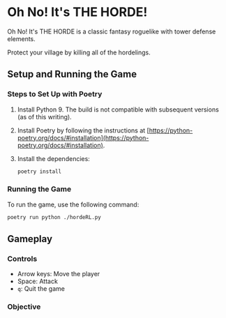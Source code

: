 # Oh No! It's THE HORDE!

Oh No! It's THE HORDE is a classic fantasy roguelike with tower defense elements.

Protect your village by killing all of the hordelings.

## Setup and Running the Game

### Steps to Set Up with Poetry

1. Install Python 9. The build is not compatible with subsequent versions (as of this writing).
2. Install Poetry by following the instructions at [https://python-poetry.org/docs/#installation](https://python-poetry.org/docs/#installation).
3. Install the dependencies:

    ```sh
    poetry install
    ```

### Running the Game

To run the game, use the following command:

```sh
poetry run python ./hordeRL.py
```

## Gameplay

### Controls

- Arrow keys: Move the player
- Space: Attack
- `q`: Quit the game

### Objective

